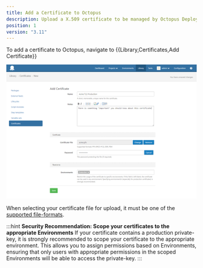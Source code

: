 ```yaml
---
title: Add a Certificate to Octopus
description: Upload a X.509 certificate to be managed by Octopus Deploy 
position: 1 
version: "3.11"
---
```


To add a certificate to Octopus, navigate to {{Library,Certificates,Add Certificate}} 

![Add certificate](add-certificate.png "width=500")

When selecting your certificate file for upload, it must be one of the [supported file-formats](/docs/deploying-applications/certificates/file-formats.md).

:::hint
**Security Recommendation: Scope your certificates to the appropriate Environments**
If your certificate contains a production private-key, it is strongly recommended to scope your certificate to the appropriate environment.
This allows you to assign permissions based on Environments, ensuring that only users with appropriate permissions in the scoped Environments will be able to access the private-key. 
:::